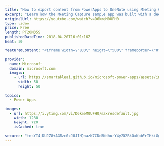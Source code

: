 ```yaml
---
title: "How to export content from PowerApps to OneNote using Meeting Capture"
excerpt: "Learn how the Meeting Capture sample app was built with a deep dive into the functions used to export content to OneNote.  Learn more: https://powerapps.microsoft.com/en-us/blog/capture-meetings-notes-like-a-pro/"
originalUrl: https://youtube.com/watch?v=D6kmeM0UFH0
type: video
price: Free
length: PT20M35S
publishedDateTime: 2018-08-20T16:01:16Z
heat: 50

featuredContent: "<iframe width=\"800\" height=\"500\" frameborder=\"0\" src=\"https://www.youtube.com/embed/D6kmeM0UFH0\" allow=\"accelerometer; autoplay; encrypted-media; gyroscope; picture-in-picture\" allowfullscreen></iframe>"

provider:
  name: Microsoft
  domain: microsoft.com
  images:
    - url: https://smartableai.github.io/microsoft-power-apps/assets/images/organizations/microsoft.com-50x50.jpg
      width: 50
      height: 50

topics:
  - Power Apps

images:
  - url: https://i.ytimg.com/vi/D6kmeM0UFH0/maxresdefault.jpg
    width: 1280
    height: 720
    isCached: true

secured: "tnsYI4jDUJZ8+AGMzc0zJUJIHQnazK7CDeMKdhurY4y2O2BkOxKpbFrIHkiGgB1klLSP/ohm+ZHWNuxb+YxSBtCqK879vK4YWIbMlAd1L9fAOzqOuUXl+4JI0UdW4BBnMijrWQspu/d88gSr2KAE4eUh2NSlb8BLeKcKJ8CMfT7hzyMXhR2QEm+a2EGdmROd4uAihgKwfoPNO/IPyr9x47bjKC3QCHHpxPcYaVjpUvQw+dXfLyT3y/ha/dyR+JGyiAvYsEWzk6kiUvKfU5KJdNebc8Bld+Eh/gR5X0ILv8KYGgJlWpOpEm877yZxIxR49kfAl0uN5jIPH30/XeHO4z9AjuOAK1N1HLEAqXVhmm+qC96lLnDdydYWtaOfXnPfvTzuFMV+5R2P4soyP11jKYryVC5wGdWt8VewL/XtGkM=;XFBLhG5PzMpBhO1y0lFaew=="
---
```


